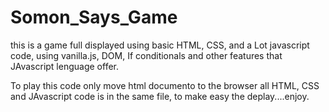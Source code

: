 # Somon_Says_Game
this is a game full displayed using basic HTML, CSS, and a Lot javascript code, using vanilla.js, DOM, If conditionals and other features that JAvascript lenguage offer.


To play this code only move html documento to the browser all HTML, CSS and JAvascript code is in the same file, to make easy the deplay....enjoy.
